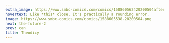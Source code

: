 ```yaml
---
extra_image: https://www.smbc-comics.com/comics/158860562420200504after.png
hovertext: Like *this* close. It's practically a rounding error.
image: https://www.smbc-comics.com/comics/1588605538-20200504.png
next: the-future-2
prev: can
title: Theodicy
---
```

